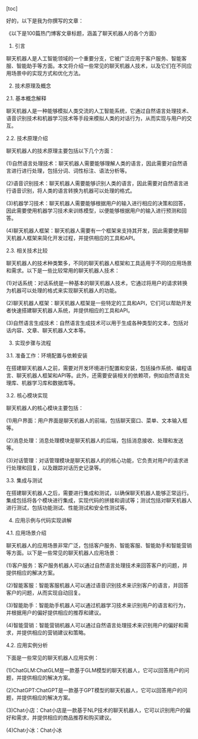 
[toc]                    
                
                
好的，以下是我为你撰写的文章：

《以下是100篇热门博客文章标题，涵盖了聊天机器人的各个方面》

1. 引言

聊天机器人是人工智能领域的一个重要分支，它被广泛应用于客户服务、智能客服、智能助手等方面。本文将介绍一些常见的聊天机器人技术，以及它们在不同应用场景中的实现方式和优化方法。

2. 技术原理及概念

2.1. 基本概念解释

聊天机器人是一种能够模拟人类交流的人工智能系统，它通过自然语言处理技术、语音识别技术和机器学习技术等手段来模拟人类的对话行为，从而实现与用户的交互。

2.2. 技术原理介绍

聊天机器人的技术原理主要包括以下几个方面：

(1)自然语言处理技术：聊天机器人需要能够理解人类的语言，因此需要对自然语言进行进行处理，包括分词、词性标注、语法分析等。

(2)语音识别技术：聊天机器人需要能够识别人类的语言，因此需要对自然语言进行语音识别，将人类的语言转换为机器可以处理的格式。

(3)机器学习技术：聊天机器人需要能够根据用户的输入进行相应的决策和回答，因此需要使用机器学习技术来训练模型，以便能够根据用户的输入进行预测和回答。

(4)聊天机器人框架：聊天机器人需要有一个框架来支持其开发，因此需要使用聊天机器人框架来简化开发过程，并提供相应的工具和API。

2.3. 相关技术比较

聊天机器人的技术种类繁多，不同的聊天机器人框架和工具适用于不同的应用场景和需求。以下是一些比较常用的聊天机器人技术：

(1)对话系统：对话系统是一种基本的聊天机器人技术，它通过将用户的请求转换为机器可以处理的格式来实现聊天机器人的功能。

(2)聊天机器人框架：聊天机器人框架是一些特定的工具和API，它们可以帮助开发者快速搭建聊天机器人系统，并提供相应的工具和API。

(3)自然语言生成技术：自然语言生成技术可以用于生成各种类型的文本，包括对话内容、文章、聊天机器人文本等。

3. 实现步骤与流程

3.1. 准备工作：环境配置与依赖安装

在搭建聊天机器人之前，需要对开发环境进行配置和安装，包括操作系统、编程语言、聊天机器人框架和API等。此外，还需要安装相关的依赖项，例如自然语言处理库、机器学习库和数据库等。

3.2. 核心模块实现

聊天机器人的核心模块主要包括：

(1)用户界面：用户界面是聊天机器人的前端，包括聊天窗口、菜单、文本输入框等。

(2)消息处理：消息处理模块是聊天机器人的后端，包括消息接收、处理和发送等。

(3)对话管理：对话管理模块是聊天机器人的的核心功能，它负责对用户的请求进行处理和回复，以及跟踪对话历史记录等。

3.3. 集成与测试

在搭建聊天机器人之后，需要进行集成和测试，以确保聊天机器人能够正常运行。集成包括将各个模块进行集成，实现代码的拼接和调试等；测试包括对聊天机器人进行测试，包括功能测试、性能测试和安全性测试等。

4. 应用示例与代码实现讲解

4.1. 应用场景介绍

聊天机器人的应用场景非常广泛，包括客户服务、智能客服、智能助手和智能营销等方面。以下是一些常见的聊天机器人应用场景：

(1)客户服务：客户服务机器人可以通过自然语言处理技术来回答客户的问题，并提供相应的解决方案。

(2)智能客服：智能客服机器人可以通过语音识别技术来识别客户的语言，并回答客户的问题，从而实现自动回复。

(3)智能助手：智能助手机器人可以通过机器学习技术来识别用户的语言和行为，并根据用户的偏好提供相应的推荐和建议。

(4)智能营销：智能营销机器人可以通过自然语言处理技术来识别用户的偏好和需求，并提供相应的营销建议和策略。

4.2. 应用实例分析

下面是一些常见的聊天机器人应用实例：

(1)ChatGLM:ChatGLM是一款基于GLM模型的聊天机器人，它可以回答用户的问题，并提供相应的解决方案。

(2)ChatGPT:ChatGPT是一款基于GPT模型的聊天机器人，它可以回答用户的问题，并提供相应的解决方案。

(3)Chat小店：Chat小店是一款基于NLP技术的聊天机器人，它可以识别用户的偏好和需求，并提供相应的商品推荐和购买建议。

(4)Chat小冰：Chat小冰

